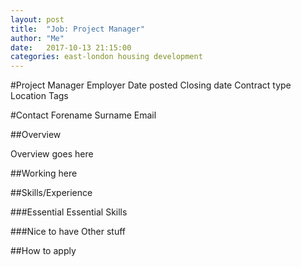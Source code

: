 ```yaml
---
layout: post
title:  "Job: Project Manager"
author: "Me"
date:   2017-10-13 21:15:00
categories: east-london housing development
---
```

#Project Manager
Employer
Date posted
Closing date
Contract type
Location
Tags

#Contact
Forename Surname
Email

##Overview

Overview goes here

##Working here

##Skills/Experience

###Essential
Essential Skills

###Nice to have
Other stuff

##How to apply
